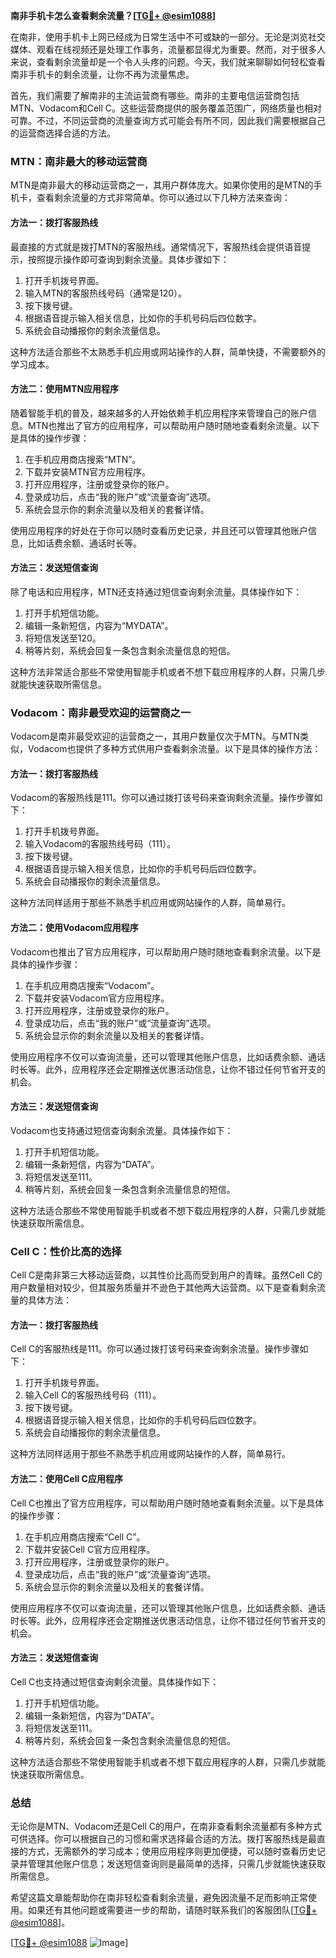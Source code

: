 **南非手机卡怎么查看剩余流量？[[TG💪+ @esim1088](https://t.me/s/esim1088)]**

在南非，使用手机卡上网已经成为日常生活中不可或缺的一部分。无论是浏览社交媒体、观看在线视频还是处理工作事务，流量都显得尤为重要。然而，对于很多人来说，查看剩余流量却是一个令人头疼的问题。今天，我们就来聊聊如何轻松查看南非手机卡的剩余流量，让你不再为流量焦虑。

首先，我们需要了解南非的主流运营商有哪些。南非的主要电信运营商包括MTN、Vodacom和Cell C。这些运营商提供的服务覆盖范围广，网络质量也相对可靠。不过，不同运营商的流量查询方式可能会有所不同，因此我们需要根据自己的运营商选择合适的方法。

### MTN：南非最大的移动运营商

MTN是南非最大的移动运营商之一，其用户群体庞大。如果你使用的是MTN的手机卡，查看剩余流量的方式非常简单。你可以通过以下几种方法来查询：

#### 方法一：拨打客服热线
最直接的方式就是拨打MTN的客服热线。通常情况下，客服热线会提供语音提示，按照提示操作即可查询到剩余流量。具体步骤如下：
1. 打开手机拨号界面。
2. 输入MTN的客服热线号码（通常是120）。
3. 按下拨号键。
4. 根据语音提示输入相关信息，比如你的手机号码后四位数字。
5. 系统会自动播报你的剩余流量信息。

这种方法适合那些不太熟悉手机应用或网站操作的人群，简单快捷，不需要额外的学习成本。

#### 方法二：使用MTN应用程序
随着智能手机的普及，越来越多的人开始依赖手机应用程序来管理自己的账户信息。MTN也推出了官方的应用程序，可以帮助用户随时随地查看剩余流量。以下是具体的操作步骤：
1. 在手机应用商店搜索“MTN”。
2. 下载并安装MTN官方应用程序。
3. 打开应用程序，注册或登录你的账户。
4. 登录成功后，点击“我的账户”或“流量查询”选项。
5. 系统会显示你的剩余流量以及相关的套餐详情。

使用应用程序的好处在于你可以随时查看历史记录，并且还可以管理其他账户信息，比如话费余额、通话时长等。

#### 方法三：发送短信查询
除了电话和应用程序，MTN还支持通过短信查询剩余流量。具体操作如下：
1. 打开手机短信功能。
2. 编辑一条新短信，内容为“MYDATA”。
3. 将短信发送至120。
4. 稍等片刻，系统会回复一条包含剩余流量信息的短信。

这种方法非常适合那些不常使用智能手机或者不想下载应用程序的人群，只需几步就能快速获取所需信息。

### Vodacom：南非最受欢迎的运营商之一

Vodacom是南非最受欢迎的运营商之一，其用户数量仅次于MTN。与MTN类似，Vodacom也提供了多种方式供用户查看剩余流量。以下是具体的操作方法：

#### 方法一：拨打客服热线
Vodacom的客服热线是111。你可以通过拨打该号码来查询剩余流量。操作步骤如下：
1. 打开手机拨号界面。
2. 输入Vodacom的客服热线号码（111）。
3. 按下拨号键。
4. 根据语音提示输入相关信息，比如你的手机号码后四位数字。
5. 系统会自动播报你的剩余流量信息。

这种方法同样适用于那些不熟悉手机应用或网站操作的人群，简单易行。

#### 方法二：使用Vodacom应用程序
Vodacom也推出了官方应用程序，可以帮助用户随时随地查看剩余流量。以下是具体的操作步骤：
1. 在手机应用商店搜索“Vodacom”。
2. 下载并安装Vodacom官方应用程序。
3. 打开应用程序，注册或登录你的账户。
4. 登录成功后，点击“我的账户”或“流量查询”选项。
5. 系统会显示你的剩余流量以及相关的套餐详情。

使用应用程序不仅可以查询流量，还可以管理其他账户信息，比如话费余额、通话时长等。此外，应用程序还会定期推送优惠活动信息，让你不错过任何节省开支的机会。

#### 方法三：发送短信查询
Vodacom也支持通过短信查询剩余流量。具体操作如下：
1. 打开手机短信功能。
2. 编辑一条新短信，内容为“DATA”。
3. 将短信发送至111。
4. 稍等片刻，系统会回复一条包含剩余流量信息的短信。

这种方法适合那些不常使用智能手机或者不想下载应用程序的人群，只需几步就能快速获取所需信息。

### Cell C：性价比高的选择

Cell C是南非第三大移动运营商，以其性价比高而受到用户的青睐。虽然Cell C的用户数量相对较少，但其服务质量并不逊色于其他两大运营商。以下是查看剩余流量的具体方法：

#### 方法一：拨打客服热线
Cell C的客服热线是111。你可以通过拨打该号码来查询剩余流量。操作步骤如下：
1. 打开手机拨号界面。
2. 输入Cell C的客服热线号码（111）。
3. 按下拨号键。
4. 根据语音提示输入相关信息，比如你的手机号码后四位数字。
5. 系统会自动播报你的剩余流量信息。

这种方法同样适用于那些不熟悉手机应用或网站操作的人群，简单易行。

#### 方法二：使用Cell C应用程序
Cell C也推出了官方应用程序，可以帮助用户随时随地查看剩余流量。以下是具体的操作步骤：
1. 在手机应用商店搜索“Cell C”。
2. 下载并安装Cell C官方应用程序。
3. 打开应用程序，注册或登录你的账户。
4. 登录成功后，点击“我的账户”或“流量查询”选项。
5. 系统会显示你的剩余流量以及相关的套餐详情。

使用应用程序不仅可以查询流量，还可以管理其他账户信息，比如话费余额、通话时长等。此外，应用程序还会定期推送优惠活动信息，让你不错过任何节省开支的机会。

#### 方法三：发送短信查询
Cell C也支持通过短信查询剩余流量。具体操作如下：
1. 打开手机短信功能。
2. 编辑一条新短信，内容为“DATA”。
3. 将短信发送至111。
4. 稍等片刻，系统会回复一条包含剩余流量信息的短信。

这种方法适合那些不常使用智能手机或者不想下载应用程序的人群，只需几步就能快速获取所需信息。

### 总结

无论你是MTN、Vodacom还是Cell C的用户，在南非查看剩余流量都有多种方式可供选择。你可以根据自己的习惯和需求选择最合适的方法。拨打客服热线是最直接的方式，无需额外的学习成本；使用应用程序则更加便捷，可以随时查看历史记录并管理其他账户信息；发送短信查询则是最简单的选择，只需几步就能快速获取所需信息。

希望这篇文章能帮助你在南非轻松查看剩余流量，避免因流量不足而影响正常使用。如果还有其他问题或需要进一步的帮助，请随时联系我们的客服团队[[TG💪+ @esim1088](https://t.me/s/esim1088)]。

[[TG💪+ @esim1088](https://t.me/s/esim1088) ![Image](https://i.postimg.cc/4NQfJmqS/Snipaste-2025-05-13-00-14-12.png)]
